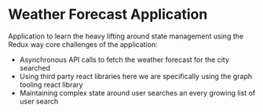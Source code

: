 # Weather Forecast Application

Application to learn the heavy lifting around state management using the Redux 
way core challenges of the application:

* Asynchronous API calls to fetch the weather forecast for the city searched
* Using third party react libraries here we are specifically using the graph 
tooling react library
* Maintaining complex state around user searches an every growing list of 
user search
